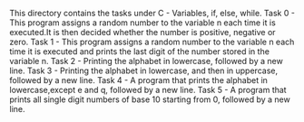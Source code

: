 This directory contains the tasks under C - Variables, if, else, while.
Task 0 - This program assigns a random number to the variable n each time it is executed.It is then decided whether the number is positive, negative or zero.
Task 1 - This program assigns a random number to the variable n each time it is executed and prints the last digit of the number stored in the variable n.
Task 2 - Printing the alphabet in lowercase, followed by a new line.
Task 3 - Printing the alphabet in lowercase, and then in uppercase, followed by a new line.
Task 4 - A program that prints the alphabet in lowercase,except e and q, followed by a new line.
Task 5 - A program that prints all single digit numbers of base 10 starting from 0, followed by a new line.
